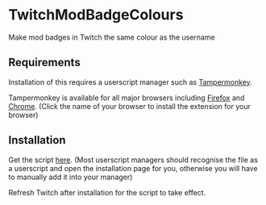 # TwitchModBadgeColours
Make mod badges in Twitch the same colour as the username

## Requirements
Installation of this requires a userscript manager such as [Tampermonkey](https://www.tampermonkey.net/).

Tampermonkey is available for all major browsers including [Firefox](https://addons.mozilla.org/en-US/firefox/addon/tampermonkey/) and [Chrome](https://chrome.google.com/webstore/detail/tampermonkey/dhdgffkkebhmkfjojejmpbldmpobfkfo?hl=en). (Click the name of your browser to install the extension for your browser)

## Installation
Get the script [here](https://raw.githubusercontent.com/zaxutic/TwitchModBadgeColours/master/ModBadges.user.js). (Most userscript managers should recognise the file as a userscript and open the installation page for you, otherwise you will have to manually add it into your manager)

Refresh Twitch after installation for the script to take effect.

